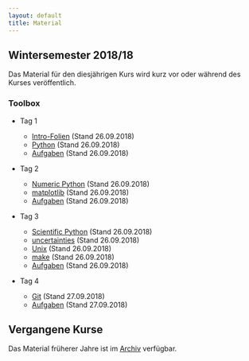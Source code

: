 ```yaml
---
layout: default
title: Material
---
```



## Wintersemester 2018/18

Das Material für den diesjährigen Kurs wird kurz vor oder während des
Kurses veröffentlich.

### Toolbox

- Tag 1
    - [Intro-Folien](files/archive/2018/intro.pdf) (Stand 26.09.2018)
    - [Python](files/archive/2018/python.html) (Stand 26.09.2018)
    - [Aufgaben](files/archive/2018/exercises-toolbox-1.zip) (Stand 26.09.2018)

- Tag 2
    - [Numeric Python](files/archive/2018/numeric-python.html) (Stand 26.09.2018)
    - [matplotlib](files/archive/2018/matplotlib.html) (Stand 26.09.2018)
    - [Aufgaben](files/archive/2018/exercises-toolbox-2.zip) (Stand 26.09.2018)

- Tag 3
    - [Scientific Python](files/archive/2018/scientific-python.html) (Stand 26.09.2018)
    - [uncertainties](files/archive/2018/uncertainties.html) (Stand 26.09.2018)
    - [Unix](files/archive/2018/unix.pdf) (Stand 26.09.2018)
    - [make](files/archive/2018/make.pdf) (Stand 26.09.2018)
    - [Aufgaben](files/archive/2018/exercises-toolbox-3.zip) (Stand 26.09.2018)

- Tag 4
    - [Git](files/archive/2018/git.pdf) (Stand 27.09.2018)
    - [Aufgaben](files/archive/2018/exercises-toolbox-4.zip) (Stand 27.09.2018)


## Vergangene Kurse

Das Material früherer Jahre ist im [Archiv](archive.html) verfügbar.
